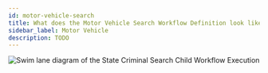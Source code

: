 ```yaml
---
id: motor-vehicle-search
title: What does the Motor Vehicle Search Workflow Definition look like?
sidebar_label: Motor Vehicle
description: TODO
---
```


<!--SNIPSTART background-checks-motor-vehicle-workflow-definition-->
<!--SNIPEND-->

![Swim lane diagram of the State Criminal Search Child Workflow Execution](/diagrams/background-checks/motor-vehicle-search-flow.svg)
